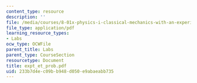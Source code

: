 ```yaml
---
content_type: resource
description: ''
file: /media/courses/8-01x-physics-i-classical-mechanics-with-an-experimental-focus-fall-2002/233b7d4ec09bb948d050e9abaeabb735_expt_et_prob.pdf
file_type: application/pdf
learning_resource_types:
- Labs
ocw_type: OCWFile
parent_title: Labs
parent_type: CourseSection
resourcetype: Document
title: expt_et_prob.pdf
uid: 233b7d4e-c09b-b948-d050-e9abaeabb735
---
```

